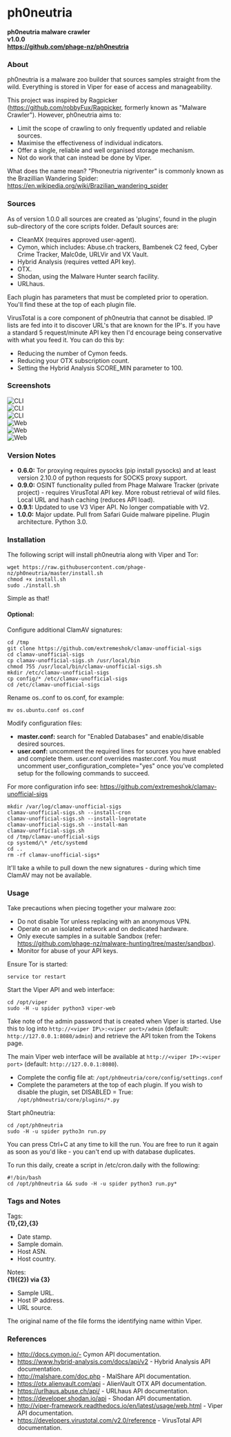 # ph0neutria #
**ph0neutria malware crawler  
v1.0.0  
https://github.com/phage-nz/ph0neutria**

### About ###
ph0neutria is a malware zoo builder that sources samples straight from the wild. Everything is stored in Viper for ease of access and manageability.  

This project was inspired by Ragpicker (https://github.com/robbyFux/Ragpicker, formerly known as "Malware Crawler"). However, ph0neutria aims to:  
- Limit the scope of crawling to only frequently updated and reliable sources.  
- Maximise the effectiveness of individual indicators.  
- Offer a single, reliable and well organised storage mechanism.  
- Not do work that can instead be done by Viper.  

What does the name mean? "Phoneutria nigriventer" is commonly known as the Brazillian Wandering Spider: https://en.wikipedia.org/wiki/Brazilian_wandering_spider  


### Sources ###
As of version 1.0.0 all sources are created as 'plugins', found in the plugin sub-directory of the core scripts folder. Default sources are:  
- CleanMX (requires approved user-agent).  
- Cymon, which includes: Abuse.ch trackers, Bambenek C2 feed, Cyber Crime Tracker, Malc0de, URLVir and VX Vault.  
- Hybrid Analysis (requires vetted API key).  
- OTX.  
- Shodan, using the Malware Hunter search facility.  
- URLhaus.  

Each plugin has parameters that must be completed prior to operation. You'll find these at the top of each plugin file.  

VirusTotal is a core component of ph0neutria that cannot be disabled. IP lists are fed into it to discover URL's that are known for the IP's. If you have a standard 5 request/minute API key then I'd encourage being conservative with what you feed it. You can do this by:
- Reducing the number of Cymon feeds.  
- Reducing your OTX subscription count.  
- Setting the Hybrid Analysis SCORE_MIN parameter to 100.  


### Screenshots ###
![CLI](res/img/cli_1.png "Collection of URLs")  
![CLI](res/img/cli_2.png "Data Enrichment")  
![CLI](res/img/cli_3.png "File Retrieval")  
![Web](res/img/viper_1.png "Main Sample Listing")  
![Web](res/img/viper_2.png "Sample Overview")  
![Web](res/img/viper_3.png "Sample Notes")  


### Version Notes ###
- **0.6.0:** Tor proxying requires pysocks (pip install pysocks) and at least version 2.10.0 of python requests for SOCKS proxy support.  
- **0.9.0:** OSINT functionality pulled from Phage Malware Tracker (private project) - requires VirusTotal API key. More robust retrieval of wild files. Local URL and hash caching (reduces API load).  
- **0.9.1:** Updated to use V3 Viper API. No longer compatiable with V2.  
- **1.0.0:** Major update. Pull from Safari Guide malware pipeline. Plugin architecture. Python 3.0.  


### Installation ###
The following script will install ph0neutria along with Viper and Tor:  

```
wget https://raw.githubusercontent.com/phage-nz/ph0neutria/master/install.sh  
chmod +x install.sh  
sudo ./install.sh  
```

Simple as that!

#### Optional: ####
Configure additional ClamAV signatures:  

```
cd /tmp  
git clone https://github.com/extremeshok/clamav-unofficial-sigs  
cd clamav-unofficial-sigs  
cp clamav-unofficial-sigs.sh /usr/local/bin  
chmod 755 /usr/local/bin/clamav-unofficial-sigs.sh  
mkdir /etc/clamav-unofficial-sigs  
cp config/* /etc/clamav-unofficial-sigs  
cd /etc/clamav-unofficial-sigs
```

Rename os.<yourdistro>.conf to os.conf, for example:  

```
mv os.ubuntu.conf os.conf  
```

Modify configuration files:  
- **master.conf:** search for "Enabled Databases" and enable/disable desired sources.  
- **user.conf:** uncomment the required lines for sources you have enabled and complete them. user.conf overrides master.conf. You must uncomment user_configuration_complete="yes" once you've completed setup for the following commands to succeed.  

For more configuration info see: https://github.com/extremeshok/clamav-unofficial-sigs  

```
mkdir /var/log/clamav-unofficial-sigs  
clamav-unofficial-sigs.sh --install-cron  
clamav-unofficial-sigs.sh --install-logrotate  
clamav-unofficial-sigs.sh --install-man  
clamav-unofficial-sigs.sh  
cd /tmp/clamav-unofficial-sigs  
cp systemd/\* /etc/systemd  
cd ..  
rm -rf clamav-unofficial-sigs*  
```

It'll take a while to pull down the new signatures - during which time ClamAV may not be available.


### Usage ###
Take precautions when piecing together your malware zoo:  
- Do not disable Tor unless replacing with an anonymous VPN.
- Operate on an isolated network and on dedicated hardware.
- Only execute samples in a suitable Sandbox (refer: https://github.com/phage-nz/malware-hunting/tree/master/sandbox).
- Monitor for abuse of your API keys.

Ensure Tor is started:  

`service tor restart`

Start the Viper API and web interface:  

```
cd /opt/viper  
sudo -H -u spider python3 viper-web
```

Take note of the admin password that is created when Viper is started. Use this to log into `http://<viper IP\>:<viper port>/admin` (default: `http://127.0.0.1:8080/admin`) and retrieve the API token from the Tokens page.  

The main Viper web interface will be available at `http://<viper IP>:<viper port>` (default: `http://127.0.0.1:8080`).  

- Complete the config file at: `/opt/ph0neutria/core/config/settings.conf`  
- Complete the parameters at the top of each plugin. If you wish to disable the plugin, set DISABLED = True: `/opt/ph0neutria/core/plugins/*.py`   

Start ph0neutria:  

```
cd /opt/ph0neutria  
sudo -H -u spider pytho3n run.py
```

You can press Ctrl+C at any time to kill the run. You are free to run it again as soon as you'd like - you can't end up with database duplicates.

To run this daily, create a script in /etc/cron.daily with the following:  

```
#!/bin/bash  
cd /opt/ph0neutria && sudo -H -u spider python3 run.py*
```

### Tags and Notes ###
Tags:  
**{1},{2},{3}**  

- Date stamp.  
- Sample domain.  
- Host ASN.  
- Host country.  

Notes:  
**{1)({2}) via {3}**

- Sample URL.  
- Host IP address.  
- URL source.  

The original name of the file forms the identifying name within Viper.


### References ###
- http://docs.cymon.io/- Cymon API documentation.  
- https://www.hybrid-analysis.com/docs/api/v2 - Hybrid Analysis API documentation.  
- http://malshare.com/doc.php - MalShare API documentation.  
- https://otx.alienvault.com/api - AlienVault OTX API documentation.  
- https://urlhaus.abuse.ch/api/ - URLhaus API documentation.  
- https://developer.shodan.io/api - Shodan API documentation.  
- http://viper-framework.readthedocs.io/en/latest/usage/web.html - Viper API documentation.  
- https://developers.virustotal.com/v2.0/reference - VirusTotal API documentation.  
